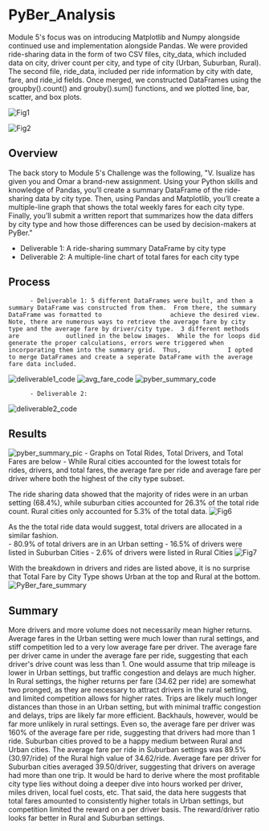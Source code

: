 # PyBer_Analysis
Module 5's focus was on introducing Matplotlib and Numpy alongside continued use and implementation alongside Pandas.  We were provided ride-sharing data in the form of two CSV files, city_data, which included data on city, driver count per city, and type of city (Urban, Suburban, Rural).  The second file, ride_data, included per ride information by city with date, fare, and ride_id fields.  Once merged, we constructed DataFrames using the groupby().count() and grouby().sum() functions, and we plotted line, bar, scatter, and box plots.
          
![Fig1](https://user-images.githubusercontent.com/88443672/133950993-9e9bbb90-8a34-4208-ae09-29f196117501.png)

![Fig2](https://user-images.githubusercontent.com/88443672/133950848-72876feb-2a21-4d4d-a329-a30f3ca8e771.png)


## Overview
The back story to Module 5's Challenge was the following, "V. Isualize has given you and Omar a brand-new assignment. Using your Python skills and knowledge of Pandas, you’ll create a summary DataFrame of the ride-sharing data by city type. Then, using Pandas and Matplotlib, you’ll create a multiple-line graph that shows the total weekly fares for each city type. Finally, you’ll submit a written report that summarizes how the data differs by city type and how those differences can be used by decision-makers at PyBer."
  - Deliverable 1: A ride-sharing summary DataFrame by city type
  - Deliverable 2: A multiple-line chart of total fares for each city type

## Process
          - Deliverable 1: 5 different DataFrames were built, and then a summary DataFrame was constructed from them.  From there, the summary DataFrame was formatted to                   achieve the desired view.  Note, there are numerous ways to retrieve the average fare by city type and the average fare by driver/city type.  3 different methods are             outlined in the below images.  While the for loops did generate the proper calculations, errors were triggered when incorporating them into the summary grid.  Thus,             I opted to merge DataFrames and create a seperate DataFrame with the average fare data included.

![deliverable1_code](https://user-images.githubusercontent.com/88443672/133951388-f4e98237-8ece-4316-b50e-257d895b7528.png)
![avg_fare_code](https://user-images.githubusercontent.com/88443672/133951394-9ad0afcd-6bd3-42e5-b10d-bf75093c255e.png)
![pyber_summary_code](https://user-images.githubusercontent.com/88443672/133951396-2866976f-27f3-4ca1-8d7a-d01a3211bf68.png)

          - Deliverable 2:
          
![deliverable2_code](https://user-images.githubusercontent.com/88443672/133951694-b71dc7a0-f662-4162-9144-10b38c81c216.png)
          

## Results
![pyber_summary_pic](https://user-images.githubusercontent.com/88443672/133951848-c635dcf2-19c0-4d5b-ac68-7b4875328180.png)
          - Graphs on Total Rides, Total Drivers, and Total Fares are below
          - While Rural cities accounted for the lowest totals for rides, drivers, and total fares, the average fare per ride and average fare per driver where both the highest             of the city type subset.

The ride sharing data showed that the majority of rides were in an urban setting (68.4%), while suburban cities accounted for 26.3% of the total ride count.  Rural cities only accounted for 5.3% of the total data.
![Fig6](https://user-images.githubusercontent.com/88443672/133951019-75311c65-6a69-483f-aeb5-58002fb610eb.png)

As the the total ride data would suggest, total drivers are allocated in a similar fashion.  
          - 80.9% of total drivers are in an Urban setting
          - 16.5% of drivers were listed in Suburban Cities
          - 2.6% of drivers were listed in Rural Cities
![Fig7](https://user-images.githubusercontent.com/88443672/133951021-a58a69a9-784a-4430-9a8e-385dcdf113fb.png)

With the breakdown in drivers and rides are listed above, it is no surprise that Total Fare by City Type shows Urban at the top and Rural at the bottom.
![PyBer_fare_summary](https://user-images.githubusercontent.com/88443672/133951026-ddada471-e518-41f0-90c0-3f6e437f6eb2.png)


## Summary
More drivers and more volume does not necessarily mean higher returns.  Average fares in the Urban setting were much lower than rural settings, and stiff competition led to a very low average fare per driver.  The average fare per driver came in under the average fare per ride, suggesting that each driver's drive count was less than 1.  One would assume that trip mileage is lower in Urban settings, but traffic congestion and delays are much higher.  In Rural settings, the higher returns per fare (34.62 per ride) are somewhat two pronged, as they are necessary to attract drivers in the rural setting, and limited competition allows for higher rates.  Trips are likely much longer distances than those in an Urban setting, but with minimal traffic congestion and delays, trips are likely far more efficient.  Backhauls, however, would be far more unlikely in rural settings.  Even so, the average fare per driver was 160% of the average fare per ride, suggesting that drivers had more than 1 ride.  Suburban cities proved to be a happy medium between Rural and Urban cities.  The average fare per ride in Suburban settings was 89.5% (30.97/ride) of the Rural high value of 34.62/ride.  Average fare per driver for Suburban cities averaged 39.50/driver, suggesting that drivers on average had more than one trip.  It would be hard to derive where the most profitable city type lies without doing a deeper dive into hours worked per driver, miles driven, local fuel costs, etc.   That said, the data here suggests that total fares amounted to consistently higher totals in Urban settings, but competition limited the reward on a per driver basis.  The reward/driver ratio looks far better in Rural and Suburban settings.
